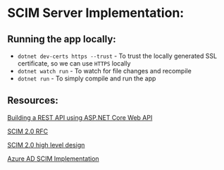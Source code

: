# SCIM Server Implementation:

## Running the app locally:
- `dotnet dev-certs https --trust` - To trust the locally generated SSL certificate, so we can use `HTTPS` locally
- `dotnet watch run` - To watch for file changes and recompile
- `dotnet run` - To simply compile and run the app

## Resources:
[Building a REST API using ASP.NET Core Web API](https://www.freecodecamp.org/news/an-awesome-guide-on-how-to-build-restful-apis-with-asp-net-core-87b818123e28/)

[SCIM 2.0 RFC](https://tools.ietf.org/html/rfc7643)

[SCIM 2.0 high level design](https://tools.ietf.org/html/rfc7643)

[Azure AD SCIM Implementation](https://docs.microsoft.com/en-us/azure/active-directory/app-provisioning/use-scim-to-provision-users-and-groups#step-2-understand-the-azure-ad-scim-implementation)